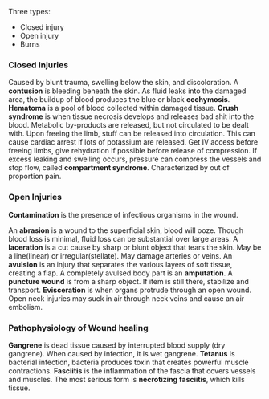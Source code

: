 Three types:
- Closed injury
- Open injury
- Burns

### Closed Injuries
Caused by blunt trauma, swelling below the skin, and discoloration. A **contusion** is bleeding beneath the skin. As fluid leaks into the damaged area, the buildup of blood produces the blue or black **ecchymosis**. 
**Hematoma** is a pool of blood collected within damaged tissue.
**Crush syndrome** is when tissue necrosis develops and releases bad shit into the blood. Metabolic by-products are released, but not circulated to be dealt with. Upon freeing the limb, stuff can be released into circulation. This can cause cardiac arrest if lots of potassium are released. Get IV access before freeing limbs, give rehydration if possible before release of compression. 
If excess leaking and swelling occurs, pressure can compress the vessels and stop flow, called **compartment syndrome**. Characterized by out of proportion pain.

### Open Injuries
**Contamination** is the presence of infectious organisms in the wound. 

An **abrasion** is a wound to the superficial skin, blood will ooze. Though blood loss is minimal, fluid loss can be substantial over large areas. 
A **laceration** is a cut cause by sharp or blunt object that tears the skin. May be a line(linear) or irregular(stellate). May damage arteries or veins.
An **avulsion** is an injury that separates the various layers of soft tissue, creating a flap. A completely avulsed body part is an **amputation**.
A **puncture wound** is from a sharp object. If item is still there, stabilize and transport.
**Evisceration** is when organs protrude through an open wound. Open neck injuries may suck in air through neck veins and cause an air embolism.

### Pathophysiology of Wound healing
**Gangrene** is dead tissue caused by interrupted blood supply (dry gangrene). When caused by infection, it is wet gangrene.
**Tetanus** is bacterial infection, bacteria produces toxin that creates powerful muscle contractions.
**Fasciitis** is the inflammation of the fascia that covers vessels and muscles. The most serious form is **necrotizing fasciitis**, which kills tissue.